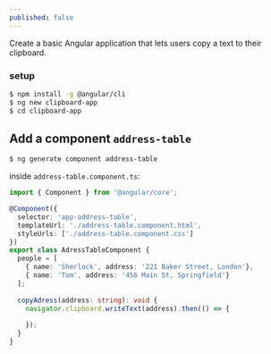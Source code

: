 ```yaml
---
published: false
---
```


Create a basic Angular application that lets users copy a text to their clipboard. 

### setup

```bash
$ npm install -g @angular/cli
$ ng new clipboard-app
$ cd clipboard-app
```

## Add a component `address-table`

```bash
$ ng generate component address-table
```

inside `address-table.component.ts`: 

```ts
import { Component } from '@angular/core';

@Component({
  selector: 'app-address-table',
  templateUrl: './address-table.component.html',
  styleUrls: ['./address-table.component.css']
})
export class AdressTableComponent {
  people = [
    { name: 'Sherlock', address: '221 Baker Street, London'},
    { name: 'Tom', address: '456 Main St, Springfield'}
  ];
  
  copyAdress(address: string): void {
    navigator.clipboard.writeText(address).then(() => {
     
    });
  }
}
```